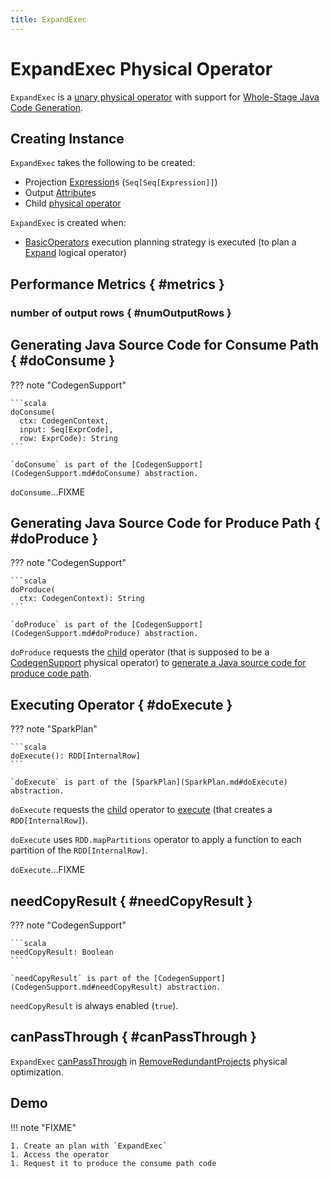 ```yaml
---
title: ExpandExec
---
```


# ExpandExec Physical Operator

`ExpandExec` is a [unary physical operator](UnaryExecNode.md) with support for [Whole-Stage Java Code Generation](CodegenSupport.md).

## Creating Instance

`ExpandExec` takes the following to be created:

* <span id="projections"> Projection [Expression](../expressions/Expression.md)s (`Seq[Seq[Expression]]`)
* <span id="output"> Output [Attribute](../expressions/Attribute.md)s
* <span id="child"> Child [physical operator](SparkPlan.md)

`ExpandExec` is created when:

* [BasicOperators](../execution-planning-strategies/BasicOperators.md) execution planning strategy is executed (to plan a [Expand](../logical-operators/Expand.md) logical operator)

## Performance Metrics { #metrics }

### number of output rows { #numOutputRows }

## Generating Java Source Code for Consume Path { #doConsume }

??? note "CodegenSupport"

    ```scala
    doConsume(
      ctx: CodegenContext,
      input: Seq[ExprCode],
      row: ExprCode): String
    ```

    `doConsume` is part of the [CodegenSupport](CodegenSupport.md#doConsume) abstraction.

`doConsume`...FIXME

## Generating Java Source Code for Produce Path { #doProduce }

??? note "CodegenSupport"

    ```scala
    doProduce(
      ctx: CodegenContext): String
    ```

    `doProduce` is part of the [CodegenSupport](CodegenSupport.md#doProduce) abstraction.

`doProduce` requests the [child](#child) operator (that is supposed to be a [CodegenSupport](CodegenSupport.md) physical operator) to [generate a Java source code for produce code path](CodegenSupport.md#produce).

## Executing Operator { #doExecute }

??? note "SparkPlan"

    ```scala
    doExecute(): RDD[InternalRow]
    ```

    `doExecute` is part of the [SparkPlan](SparkPlan.md#doExecute) abstraction.

`doExecute` requests the [child](#child) operator to [execute](SparkPlan.md#execute) (that creates a `RDD[InternalRow]`).

`doExecute` uses `RDD.mapPartitions` operator to apply a function to each partition of the `RDD[InternalRow]`.

`doExecute`...FIXME

## needCopyResult { #needCopyResult }

??? note "CodegenSupport"

    ```scala
    needCopyResult: Boolean
    ```

    `needCopyResult` is part of the [CodegenSupport](CodegenSupport.md#needCopyResult) abstraction.

`needCopyResult` is always enabled (`true`).

## canPassThrough { #canPassThrough }

`ExpandExec` [canPassThrough](../physical-optimizations/RemoveRedundantProjects.md#canPassThrough) in [RemoveRedundantProjects](../physical-optimizations/RemoveRedundantProjects.md) physical optimization.

## Demo

!!! note "FIXME"

    1. Create an plan with `ExpandExec`
    1. Access the operator
    1. Request it to produce the consume path code
